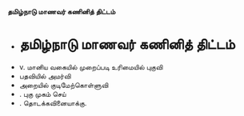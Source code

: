 **தமிழ்நாடு மாணவர் கணினித் திட்டம்**
- # தமிழ்நாடு மாணவர் கணினித் திட்டம்
- v. மானிய வகையில் முறைப்படி உரிமையில் புகுவி
- பதவியில் அமர்வி
- அறையில் குடிமேற்கொள்ளுவி
- . புகு முகம் செய்
- . தொடக்கவினையாக்கு.

